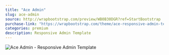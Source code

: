 ```yaml
---
title: "Ace Admin"
slug: ace-admin
source: http://wrapbootstrap.com/preview/WB0B30DGR?ref=StartBootstrap
purchase-link: "https://wrapbootstrap.com/theme/ace-responsive-admin-template-WB0B30DGR?ref=StartBootstrap"
categories: premium
description: Responsive Admin Template
---
```


<img src="http://sbootstrap.startbootstrapc.netdna-cdn.com/assets/img/premium/ace-admin.jpg" class="img-responsive" alt="Ace Admin - Responsive Admin Template">